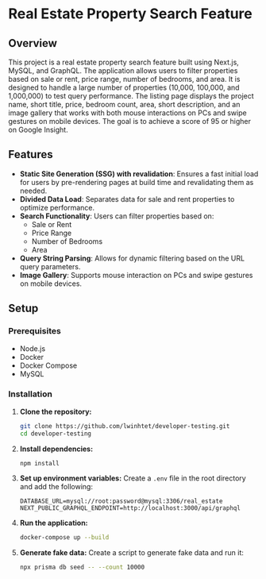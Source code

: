# Real Estate Property Search Feature

## Overview

This project is a real estate property search feature built using Next.js, MySQL, and GraphQL. The application allows users to filter properties based on sale or rent, price range, number of bedrooms, and area. It is designed to handle a large number of properties (10,000, 100,000, and 1,000,000) to test query performance. The listing page displays the project name, short title, price, bedroom count, area, short description, and an image gallery that works with both mouse interactions on PCs and swipe gestures on mobile devices. The goal is to achieve a score of 95 or higher on Google Insight.

## Features

- **Static Site Generation (SSG) with revalidation**: Ensures a fast initial load for users by pre-rendering pages at build time and revalidating them as needed.
- **Divided Data Load**: Separates data for sale and rent properties to optimize performance.
- **Search Functionality**: Users can filter properties based on:
  - Sale or Rent
  - Price Range
  - Number of Bedrooms
  - Area
- **Query String Parsing**: Allows for dynamic filtering based on the URL query parameters.
- **Image Gallery**: Supports mouse interaction on PCs and swipe gestures on mobile devices.

## Setup

### Prerequisites

- Node.js
- Docker
- Docker Compose
- MySQL

### Installation

1. **Clone the repository:**

   ```sh
   git clone https://github.com/lwinhtet/developer-testing.git
   cd developer-testing
   ```

2. **Install dependencies:**

   ```sh
   npm install
   ```

3. **Set up environment variables:**
   Create a `.env` file in the root directory and add the following:

   ```env
   DATABASE_URL=mysql://root:password@mysql:3306/real_estate
   NEXT_PUBLIC_GRAPHQL_ENDPOINT=http://localhost:3000/api/graphql
   ```

4. **Run the application:**

   ```sh
   docker-compose up --build
   ```

5. **Generate fake data:**
   Create a script to generate fake data and run it:
   ```sh
   npx prisma db seed -- --count 10000
   ```
